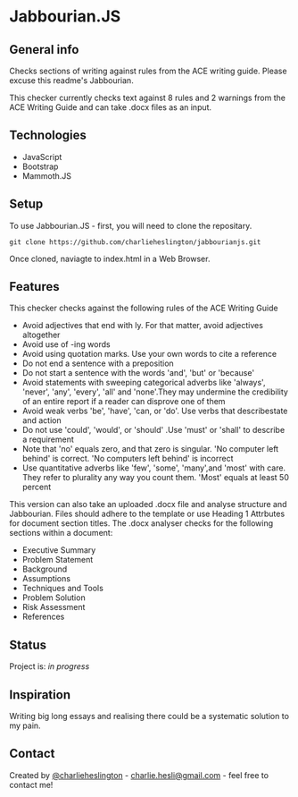 # Jabbourian.JS

## General info
Checks sections of writing against rules from the ACE writing guide. Please excuse this readme's Jabbourian.

This checker currently checks text against 8 rules and 2 warnings from the ACE Writing Guide and can take .docx files as an input.

## Technologies
* JavaScript
* Bootstrap
* Mammoth.JS

## Setup
To use Jabbourian.JS - first, you will need to clone the repositary.

    git clone https://github.com/charlieheslington/jabbourianjs.git

Once cloned, naviagte to index.html in a Web Browser.

## Features
This checker checks against the following rules of the ACE Writing Guide
* Avoid adjectives that end with ly. For that matter, avoid adjectives altogether
* Avoid use of -ing words
* Avoid using quotation marks. Use your own words to cite a reference
* Do not end a sentence with a preposition
* Do not start a sentence with the words 'and', 'but' or 'because'
* Avoid statements with sweeping categorical adverbs like 'always', 'never', 'any', 'every', 'all' and 'none'.They may undermine the credibility of an entire report if a reader can disprove one of them
* Avoid weak verbs 'be', 'have', 'can, or 'do'. Use verbs that describestate and action
* Do not use 'could', 'would', or 'should' .Use 'must' or 'shall' to describe a requirement
* Note that 'no' equals zero, and that zero is singular. 'No computer left behind' is correct. 'No computers left behind' is incorrect
* Use quantitative adverbs like 'few', 'some', 'many',and 'most' with care. They refer to plurality any way you count them. 'Most' equals at least 50 percent

This version can also take an uploaded .docx file and analyse structure and Jabbourian. Files should adhere to the template or use Heading 1 Attrbutes for document section titles. The .docx analyser checks for the following sections within a document:

* Executive Summary
* Problem Statement
* Background
* Assumptions
* Techniques and Tools
* Problem Solution
* Risk Assessment
* References


## Status
Project is: _in progress_

## Inspiration
Writing big long essays and realising there could be a systematic solution to my pain.

## Contact
Created by [@charlieheslington](https://github.com/charlieheslington) - charlie.hesli@gmail.com - feel free to contact me!
